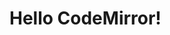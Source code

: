# Hello CodeMirror!

<script>
  import {Parser} from "src/client/tree-sitter.js"
  window.TreeSitter = Parser
  import md5 from "./../external/md5.js"
   
  ""
</script>

<script>
  import  {SBParser, setConfig} from "../model.js"

  var baseDir = lively.query(this, "lively-container").getDir()
  setConfig({baseURL: baseDir + '../'})

  // await System.import(baseDir + "/main.js");
  await SBParser.init();
</script>

<script>

import {} from './cm-editor.js';

await (<cm-dc-editor text="asd" language="javascript"></cm-dc-editor>)

</script>